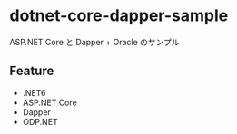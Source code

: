 # dotnet-core-dapper-sample
ASP.NET Core と Dapper + Oracle のサンプル

## Feature
- .NET6
- ASP.NET Core
- Dapper
- ODP.NET
